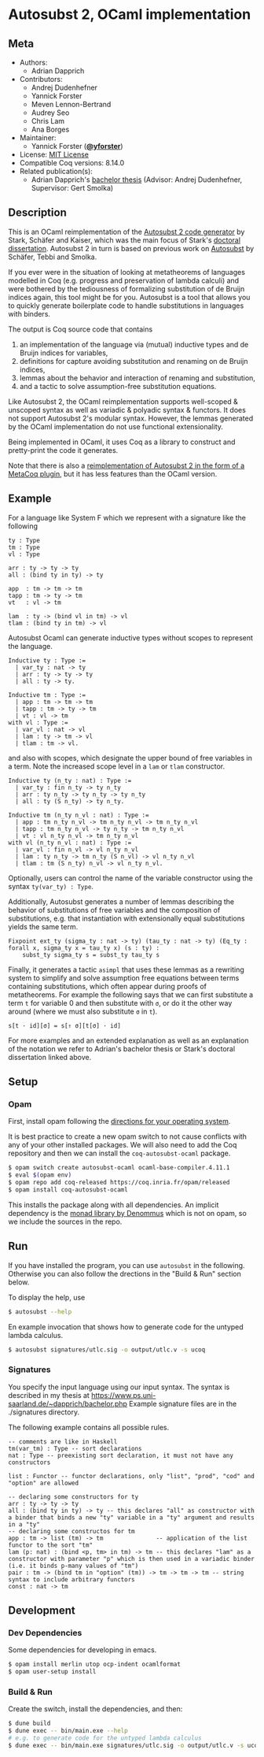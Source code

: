 # Autosubst 2, OCaml implementation

## Meta

- Authors:
  - Adrian Dapprich
- Contributors:
  - Andrej Dudenhefner
  - Yannick Forster
  - Meven Lennon-Bertrand
  - Audrey Seo
  - Chris Lam
  - Ana Borges
- Maintainer:
  - Yannick Forster ([**@yforster**](https://github.com/yforster))
- License: [MIT License](LICENSE)
- Compatible Coq versions: 8.14.0
- Related publication(s):
  - Adrian Dapprich's [bachelor thesis](https://www.ps.uni-saarland.de/~dapprich/bachelor.php) (Advisor: Andrej Dudenhefner, Supervisor: Gert Smolka)

## Description

This is an OCaml reimplementation of the [Autosubst 2 code generator](https://github.com/uds-psl/autosubst2) by Stark, Schäfer and Kaiser, which was the main focus of Stark's [doctoral dissertation](https://www.ps.uni-saarland.de/~kstark/thesis/). Autosubst 2 in turn is based on previous work on [Autosubst](https://github.com/coq-community/autosubst) by Schäfer, Tebbi and Smolka.

If you ever were in the situation of looking at metatheorems of languages modelled in Coq (e.g. progress and preservation of lambda calculi) and were bothered by the tediousness of formalizing substitution of de Bruijn indices again, this tool might be for you.
Autosubst is a tool that allows you to quickly generate boilerplate code to handle substitutions in languages with binders.

The output is Coq source code that contains 
1. an implementation of the language via (mutual) inductive types and de Bruijn indices for variables,
2. definitions for capture avoiding substitution and renaming on de Bruijn indices,
3. lemmas about the behavior and interaction of renaming and substitution,
4. and a tactic to solve assumption-free substitution equations.

Like Autosubst 2, the OCaml reimplementation supports well-scoped & unscoped syntax as well as variadic & polyadic syntax & functors.
It does not support Autosubst 2's modular syntax.
However, the lemmas generated by the OCaml implementation do not use functional extensionality.

Being implemented in OCaml, it uses Coq as a library to construct and pretty-print the code it generates.

Note that there is also a [reimplementation of Autosubst 2 in the form of a MetaCoq plugin](https://github.com/uds-psl/autosubst-metacoq), but it has less features than the OCaml version.

## Example
For a language like System F which we represent with a signature like the following
```
ty : Type
tm : Type
vl : Type

arr : ty -> ty -> ty
all : (bind ty in ty) -> ty

app  : tm -> tm -> tm
tapp : tm -> ty -> tm
vt   : vl -> tm

lam  : ty -> (bind vl in tm) -> vl
tlam : (bind ty in tm) -> vl
```

Autosubst Ocaml can generate inductive types without scopes to represent the language.
```
Inductive ty : Type :=
  | var_ty : nat -> ty
  | arr : ty -> ty -> ty
  | all : ty -> ty.

Inductive tm : Type :=
  | app : tm -> tm -> tm
  | tapp : tm -> ty -> tm
  | vt : vl -> tm
with vl : Type :=
  | var_vl : nat -> vl
  | lam : ty -> tm -> vl
  | tlam : tm -> vl.
```

and also with scopes, which designate the upper bound of free variables in a term. Note the increased scope level in a `lam` or `tlam` constructor.
```
Inductive ty (n_ty : nat) : Type :=
  | var_ty : fin n_ty -> ty n_ty
  | arr : ty n_ty -> ty n_ty -> ty n_ty
  | all : ty (S n_ty) -> ty n_ty.

Inductive tm (n_ty n_vl : nat) : Type :=
  | app : tm n_ty n_vl -> tm n_ty n_vl -> tm n_ty n_vl
  | tapp : tm n_ty n_vl -> ty n_ty -> tm n_ty n_vl
  | vt : vl n_ty n_vl -> tm n_ty n_vl
with vl (n_ty n_vl : nat) : Type :=
  | var_vl : fin n_vl -> vl n_ty n_vl
  | lam : ty n_ty -> tm n_ty (S n_vl) -> vl n_ty n_vl
  | tlam : tm (S n_ty) n_vl -> vl n_ty n_vl.
```

Optionally, users can control the name of the variable constructor using the syntax `ty(var_ty) : Type`.

Additionally, Autosubst generates a number of lemmas describing the behavior of substitutions of free variables and the composition of substitutions, e.g. that instantiation with extensionally equal substitutions yields the same term.

```
Fixpoint ext_ty (sigma_ty : nat -> ty) (tau_ty : nat -> ty) (Eq_ty : forall x, sigma_ty x = tau_ty x) (s : ty) :
    subst_ty sigma_ty s = subst_ty tau_ty s
```

Finally, it generates a tactic `asimpl` that uses these lemmas as a rewriting system to simplify and solve assumption free equations between terms containing substitutions, which often appear during proofs of metatheorems.
For example the following says that we can first substitute a term `t` for variable 0 and then substitute with `σ`, or do it the other way around (where we must also substitute `σ` in `t`).
```
s[t · id][σ] = s[⇑ σ][t[σ] · id]
```
For more examples and an extended explanation as well as an explanation of the notation we refer to Adrian's bachelor thesis or Stark's doctoral dissertation linked above.

## Setup
### Opam 
First, install opam following the [directions for your operating system](https://opam.ocaml.org/doc/Install.html).

It is best practice to create a new opam switch to not cause conflicts with any of your other installed packages.
We will also need to add the Coq repository and then we can install the `coq-autosubst-ocaml` package.
```bash
$ opam switch create autosubst-ocaml ocaml-base-compiler.4.11.1
$ eval $(opam env)
$ opam repo add coq-released https://coq.inria.fr/opam/released
$ opam install coq-autosubst-ocaml
```

This installs the package along with all dependencies.
An implicit dependency is the [monad library by Denommus](https://github.com/Denommus/monadic) which is not on opam, so we include the sources in the repo.

## Run
If you have installed the program, you can use `autosubst` in the following. Otherwise you can also follow the drections in the "Build & Run" section below.

To display the help, use
```bash
$ autosubst --help
```

En example invocation that shows how to generate code for the untyped lambda calculus.
```bash
$ autosubst signatures/utlc.sig -o output/utlc.v -s ucoq
```

### Signatures
You specify the input language using our input syntax.
The syntax is described in my thesis at https://www.ps.uni-saarland.de/~dapprich/bachelor.php
Example signature files are in the ./signatures directory.

The following example contains all possible rules.
```
-- comments are like in Haskell
tm(var_tm) : Type -- sort declarations
nat : Type -- preexisting sort declaration, it must not have any constructors

list : Functor -- functor declarations, only "list", "prod", "cod" and "option" are allowed

-- declaring some constructors for ty
arr : ty -> ty -> ty
all : (bind ty in ty) -> ty -- this declares "all" as constructor with a binder that binds a new "ty" variable in a "ty" argument and results in a "ty"
-- declaring some constructos for tm
app : tm -> list (tm) -> tm               -- application of the list functor to the sort "tm"
lam (p: nat) : (bind <p, tm> in tm) -> tm -- this declares "lam" as a constructor with parameter "p" which is then used in a variadic binder (i.e. it binds p-many values of "tm")
pair : tm -> (bind tm in "option" (tm)) -> tm -> tm -> tm -- string syntax to include arbitrary functors
const : nat -> tm
```

## Development
### Dev Dependencies
Some dependencies for developing in emacs.
```bash
$ opam install merlin utop ocp-indent ocamlformat
$ opam user-setup install
```

### Build & Run
Create the switch, install the dependencies, and then:
```bash
$ dune build
$ dune exec -- bin/main.exe --help
# e.g. to generate code for the untyped lambda calculus
$ dune exec -- bin/main.exe signatures/utlc.sig -o output/utlc.v -s ucoq
```


